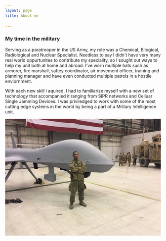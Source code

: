```yaml
---
layout: page
title: About me

---
```



### My time in the military
Serving as a paratrooper in the US Army, my role was a Chemical, Bilogical, Radiological and Nuclear Specialist. Needless to say I didn't have very many real world oppurtunites to contribute my speciality, so I sought out ways to help my unit both at home and abroad. I've worn multiple hats such as armorer, fire marshall, saftey coordinator, air movement officer, training and planning manager and have even conducted multiple patrols in a hostile enviornment. 

With each new skill I aquired, I had to familiarize myself with a new set of technology that accompanied it ranging from SIPR networks and Celluar Single Jamming Devices. I was priviledged to work with some of the most cutting edge systems in the world by being a part of a Military Intelligence unit. 


![Bagram](/assets/img/17577782_1416647815022628_2136501891_n.jpg)





